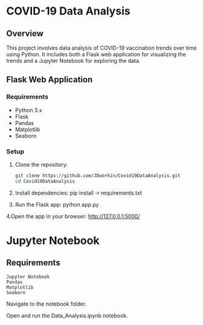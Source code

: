 # COVID-19 Data Analysis

## Overview

This project involves data analysis of COVID-19 vaccination trends over time using Python. It includes both a Flask web application for visualizing the trends and a Jupyter Notebook for exploring the data.

## Flask Web Application

### Requirements
- Python 3.x
- Flask
- Pandas
- Matplotlib
- Seaborn

### Setup

1. Clone the repository:
   ```bash
   git clone https://github.com/JDworkin/Covid19DataAnalysis.git
   cd Covid19DataAnalysis

2. Install dependencies:
   pip install -r requirements.txt

3. Run the Flask app:
   python app.py

4.Open the app in your browser: http://127.0.0.1:5000/

# Jupyter Notebook
## Requirements

    Jupyter Notebook
    Pandas
    Matplotlib
    Seaborn

Navigate to the notebook folder.

Open and run the Data_Analysis.ipynb notebook.

